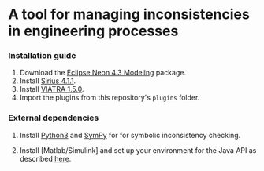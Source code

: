 # A tool for managing inconsistencies in engineering processes

<!---
Our prototype tool aims to enhance engineering processes by managing potential inconsistencies emering in collaborative modeling settings. The tool is built on top of the Eclipse platform and is available as a set of Eclipse plugins. (See the installation guide.)

The features of the framework include:
 -  A visual process modeler based on the extended FTG+PM formalism that enables modeling languages and system properties in conjuction with processes.
 -  A process optimization module, that augments the process with the appropriate inconsistency management techniques.
 -  The catalogue of inconsistency patterns and the catalogue of management patterns is fully extensible.


### Architecture
![alt text](https://dl.dropboxusercontent.com/u/44011277/icm/architecture.png "Architectural overview")

### Versioning and roadmap
The first public release is planned for Summer of 2016.
-->

### Installation guide
1. Download the [Eclipse Neon 4.3 Modeling](http://www.eclipse.org/downloads/packages/eclipse-modeling-tools/neon3) package.
2. Install [Sirius 4.1.1](http://download.eclipse.org/sirius/updates/releases/4.1.1/neon).
3. Install [VIATRA 1.5.0](http://download.eclipse.org/viatra/updates/release).
4. Import the plugins from this repository's ```plugins``` folder.

### External dependencies
1. Install [Python3](https://www.python.org/download/releases/3.0/) and [SymPy](http://www.sympy.org) for  for symbolic inconsistency checking.

2. Install [Matlab/Simulink] and set up your environment for the Java API as described [here](https://nl.mathworks.com/help/matlab/matlab_external/setup-environment.html). 
